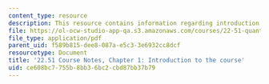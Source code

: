 ```yaml
---
content_type: resource
description: This resource contains information regarding introduction to the course.
file: https://ol-ocw-studio-app-qa.s3.amazonaws.com/courses/22-51-quantum-theory-of-radiation-interactions-fall-2012/ce608bc7755b8bb36bc2cbd87bb37b79_MIT22_51F12_Ch1.pdf
file_type: application/pdf
parent_uid: f589b815-dee8-087a-e5c3-3e6932cc8dcf
resourcetype: Document
title: '22.51 Course Notes, Chapter 1: Introduction to the course'
uid: ce608bc7-755b-8bb3-6bc2-cbd87bb37b79
---
```

